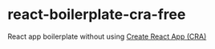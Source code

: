# react-boilerplate-cra-free

React app boilerplate without using [Create React App (CRA)](https://create-react-app.dev/)
